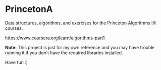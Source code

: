 # PrincetonA
Data structures, algorithms, and exercises for the Princeton Algorithms I/II courses.

https://www.coursera.org/learn/algorithms-part1

__Note:__ This project is just for my own reference and you may have trouble running it if you don't have the required libraries installed.

Have fun :)

